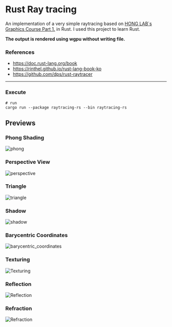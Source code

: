# Rust Ray tracing

An implementation of a very simple raytracing based on [HONG LAB`s Graphics Course Part 1.](https://honglab.co.kr/courses/graphicspt1) in Rust.
I used this project to learn Rust.

**The output is rendered using wgpu without writing file.**


### References
- https://doc.rust-lang.org/book
- https://rinthel.github.io/rust-lang-book-ko
- https://github.com/dps/rust-raytracer

---

### Execute

```shell
# run
cargo run --package raytracing-rs --bin raytracing-rs
```


## Previews

### Phong Shading
![phong](./output/phong_shading.png)


### Perspective View
![perspective](./output/perspective_view.png)

### Triangle
![triangle](./output/triangle.png)

### Shadow
![shadow](./output/shadow.png)

### Barycentric Coordinates
![barycentric_coordinates](./output/barycentric_coordinates.png)

### Texturing
![Texturing](./output/texturing.png)

### Reflection
![Reflection](./output/reflection.png)

### Refraction
![Refraction](./output/refraction.png)
